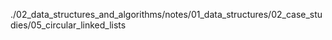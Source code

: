 ./02_data_structures_and_algorithms/notes/01_data_structures/02_case_studies/05_circular_linked_lists
